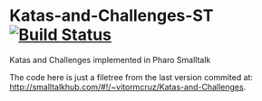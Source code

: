 # Katas-and-Challenges-ST  [![Build Status](https://travis-ci.org/vitormcruz/Katas-and-Challenges-ST.svg?branch=master)](https://travis-ci.org/vitormcruz/Katas-and-Challenges-ST)

Katas and Challenges implemented in Pharo Smalltalk

The code here is just a filetree from the last version commited at: http://smalltalkhub.com/#!/~vitormcruz/Katas-and-Challenges.
